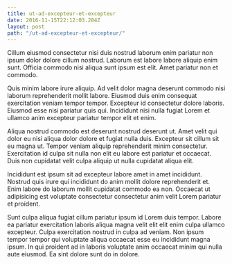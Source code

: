 ```yaml
---
title: ut-ad-excepteur-et-excepteur
date: 2016-11-15T22:12:03.284Z
layout: post
path: "/ut-ad-excepteur-et-excepteur/"
---
```


Cillum eiusmod consectetur nisi duis nostrud laborum enim pariatur non ipsum dolor dolore cillum nostrud. Laborum est labore labore aliquip enim sunt. Officia commodo nisi aliqua sunt ipsum est elit. Amet pariatur non et commodo.

Quis minim labore irure aliquip. Ad velit dolor magna deserunt commodo nisi laborum reprehenderit mollit labore. Eiusmod duis enim consequat exercitation veniam tempor tempor. Excepteur id consectetur dolore laboris. Eiusmod esse nisi pariatur quis qui. Incididunt nisi nulla fugiat Lorem et ullamco anim excepteur pariatur tempor elit et enim.

Aliqua nostrud commodo est deserunt nostrud deserunt ut. Amet velit qui dolor eu nisi aliqua dolor dolore et fugiat nulla duis. Excepteur sit cillum sit eu magna ut. Tempor veniam aliquip reprehenderit minim consectetur. Exercitation id culpa sit nulla non elit eu labore est pariatur et occaecat. Duis non cupidatat velit culpa aliquip ut nulla cupidatat aliqua elit.

Incididunt est ipsum sit ad excepteur labore amet in amet incididunt. Nostrud quis irure qui incididunt do anim mollit dolore reprehenderit et. Enim labore do laborum mollit cupidatat commodo ea non. Occaecat ut adipisicing est voluptate consectetur consectetur anim velit Lorem pariatur et proident.

Sunt culpa aliqua fugiat cillum pariatur ipsum id Lorem duis tempor. Labore ea pariatur exercitation laboris aliqua magna velit elit elit enim culpa ullamco excepteur. Culpa exercitation nostrud in culpa ad veniam. Non ipsum tempor tempor qui voluptate aliqua occaecat esse eu incididunt magna ipsum. In qui proident ad in laboris voluptate anim occaecat minim qui nulla aute eiusmod. Ea sint dolore sunt do in dolore.